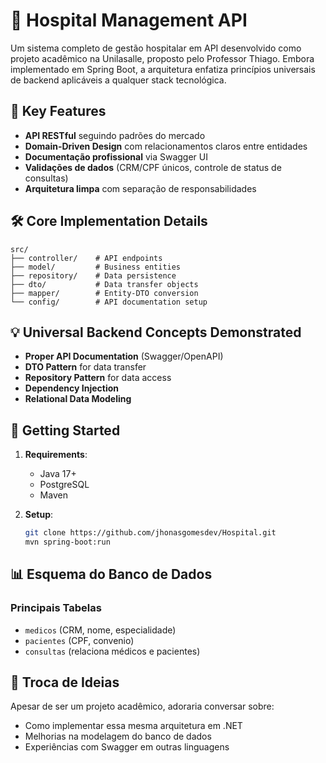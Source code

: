# 🏥 Hospital Management API

Um sistema completo de gestão hospitalar em API desenvolvido como projeto acadêmico na Unilasalle, proposto pelo Professor Thiago. Embora implementado em Spring Boot, a arquitetura enfatiza princípios universais de backend aplicáveis a qualquer stack tecnológica.

## 🌟 Key Features

- **API RESTful** seguindo padrões do mercado
- **Domain-Driven Design** com relacionamentos claros entre entidades
- **Documentação profissional** via Swagger UI
- **Validações de dados** (CRM/CPF únicos, controle de status de consultas)
- **Arquitetura limpa** com separação de responsabilidades

## 🛠️ Core Implementation Details

```
src/
├── controller/    # API endpoints
├── model/         # Business entities
├── repository/    # Data persistence
├── dto/           # Data transfer objects
├── mapper/        # Entity-DTO conversion
└── config/        # API documentation setup
```

## 💡 Universal Backend Concepts Demonstrated

- **Proper API Documentation** (Swagger/OpenAPI)
- **DTO Pattern** for data transfer
- **Repository Pattern** for data access
- **Dependency Injection**
- **Relational Data Modeling**

## 🚀 Getting Started

1. **Requirements**:
   - Java 17+
   - PostgreSQL
   - Maven

2. **Setup**:
   ```bash
   git clone https://github.com/jhonasgomesdev/Hospital.git
   mvn spring-boot:run

## 📊 Esquema do Banco de Dados

### Principais Tabelas
- `medicos` (CRM, nome, especialidade)  
- `pacientes` (CPF, convenio)  
- `consultas` (relaciona médicos e pacientes)  

## 🤝 Troca de Ideias

Apesar de ser um projeto acadêmico, adoraria conversar sobre:
- Como implementar essa mesma arquitetura em .NET
- Melhorias na modelagem do banco de dados
- Experiências com Swagger em outras linguagens

